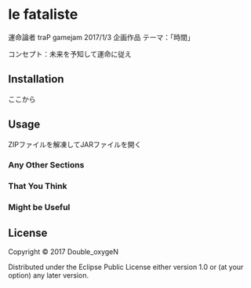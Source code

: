 # le fataliste

運命論者
traP gamejam 2017/1/3 企画作品
テーマ：「時間」

コンセプト：未来を予知して運命に従え

## Installation

ここから

## Usage

ZIPファイルを解凍してJARファイルを開く

### Any Other Sections
### That You Think
### Might be Useful

## License

Copyright © 2017 Double_oxygeN

Distributed under the Eclipse Public License either version 1.0 or (at
your option) any later version.
